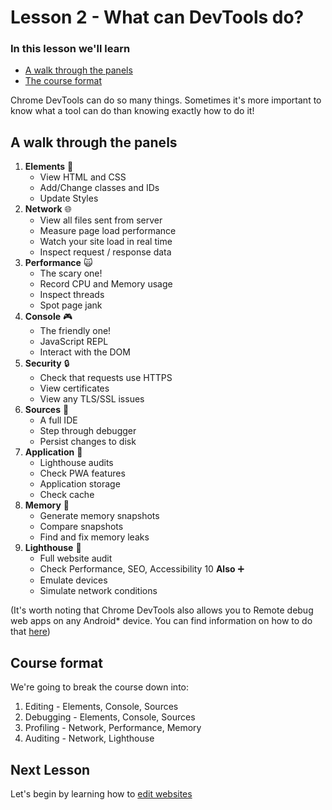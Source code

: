 # Lesson 2 - What can DevTools do?

### In this lesson we'll learn

- [A walk through the panels](#a-walk-through-the-panels)
- [The course format](#course-format)

Chrome DevTools can do so many things. Sometimes it's more important to know what a tool can do than knowing exactly how to do it!

## A walk through the panels

1. **Elements** 🧪
   - View HTML and CSS
   - Add/Change classes and IDs
   - Update Styles
2. **Network** 🌐
   - View all files sent from server
   - Measure page load performance
   - Watch your site load in real time
   - Inspect request / response data
3. **Performance** 🙀
   - The scary one!
   - Record CPU and Memory usage
   - Inspect threads
   - Spot page jank
4. **Console** 🎮
   - The friendly one!
   - JavaScript REPL
   - Interact with the DOM
5. **Security** 🔒
   - Check that requests use HTTPS
   - View certificates
   - View any TLS/SSL issues
6. **Sources** 📘
   - A full IDE
   - Step through debugger
   - Persist changes to disk
7. **Application** 💼
   - Lighthouse audits
   - Check PWA features
   - Application storage
   - Check cache
8. **Memory** 🤔
   - Generate memory snapshots
   - Compare snapshots
   - Find and fix memory leaks
9. **Lighthouse** 🚢
   - Full website audit
   - Check Performance, SEO, Accessibility
     10 **Also** ➕
   - Emulate devices
   - Simulate network conditions

(It's worth noting that Chrome DevTools also allows you to Remote debug web apps on any Android\* device. You can find information on how to do that [here](https://developers.google.com/web/tools/chrome-devtools/remote-debugging))

## Course format

We're going to break the course down into:

1. Editing - Elements, Console, Sources
1. Debugging - Elements, Console, Sources
1. Profiling - Network, Performance, Memory
1. Auditing - Network, Lighthouse

## Next Lesson

Let's begin by learning how to [edit websites](/lesson/Editing)
